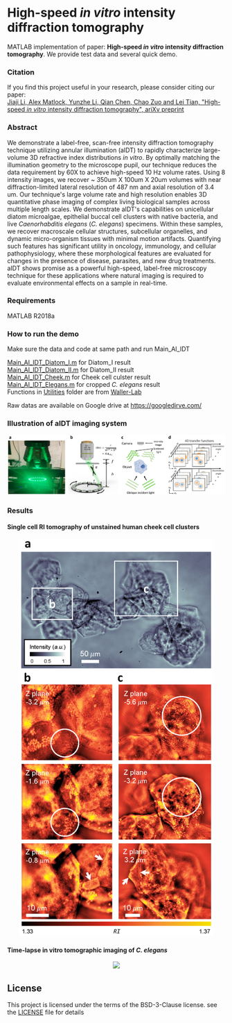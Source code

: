 # High-speed *in vitro* intensity diffraction tomography
MATLAB implementation of paper: **High-speed *in vitro* intensity diffraction tomography**. We provide test data and several quick demo.


### Citation
If you find this project useful in your research, please consider citing our paper:  
[Jiaji Li, Alex Matlock, Yunzhe Li, Qian Chen, Chao Zuo and Lei Tian, "High-speed *in vitro* intensity diffraction tomography", ariXv preprint](https://arxiv.org)


### Abstract
We demonstrate a label-free, scan-free intensity diffraction tomography technique utilizing annular illumination (aIDT) to rapidly characterize large-volume 3D refractive index distributions *in vitro*.
By optimally matching the illumination geometry to the microscope pupil, our technique reduces the data requirement by 60X to achieve high-speed 10 Hz volume rates.
Using 8 intensity images, we recover ~ 350um X 100um X 20um volumes with near diffraction-limited lateral resolution of 487 nm and axial resolution of 3.4 um.
Our technique's large volume rate and high resolution enables 3D quantitative phase imaging of complex living biological samples across multiple length scales.
We demonstrate aIDT's capabilities on unicellular diatom microalgae, epithelial buccal cell clusters with native bacteria, and live *Caenorhabditis elegans* (*C. elegans*) specimens.
Within these samples, we recover macroscale cellular structures, subcellular organelles, and dynamic micro-organism tissues with minimal motion artifacts.
Quantifying such features has significant utility in oncology, immunology, and cellular pathophysiology, where these morphological features are evaluated for changes in the presence of disease, parasites, and new drug treatments.
aIDT shows promise as a powerful high-speed, label-free microscopy technique for these applications where natural imaging is required to evaluate environmental effects on a sample in real-time.


### Requirements
MATLAB R2018a


### How to run the demo
Make sure the data and code at same path and run Main_AI_IDT

[Main_AI_IDT_Diatom_I.m](Main_AI_IDT_Diatom_I.m) for Diatom_I result  
[Main_AI_IDT_Diatom_II.m](Main_AI_IDT_Diatom_II.m) for Diatom_II result  
[Main_AI_IDT_Cheek.m](Main_AI_IDT_Cheek.m) for Cheek cell culster result  
[Main_AI_IDT_Elegans.m](Main_AI_IDT_Elegans.m) for cropped *C. elegans* result  
Functions in [Utilities](Utilities) folder are from [Waller-Lab](https://github.com/Waller-Lab/Angle_SelfCalibration)  


Raw datas are available on Google drive at https://googledirve.com/  


### Illustration of aIDT imaging system
<p align="center">
 <img src="/figs/Imaging system.png">
</p>

### Results  
#### Single cell RI tomography of unstained human cheek cell clusters
<p align="center">
 <img src="/figs/Cheek cell.png" width = "450">
</p>

#### Time-lapse in vitro tomographic imaging of *C. elegans*
<p align="center">
 <img src="/figs/C. elegans.png">
</p>



## License
This project is licensed under the terms of the BSD-3-Clause license. see the [LICENSE](LICENSE) file for details












